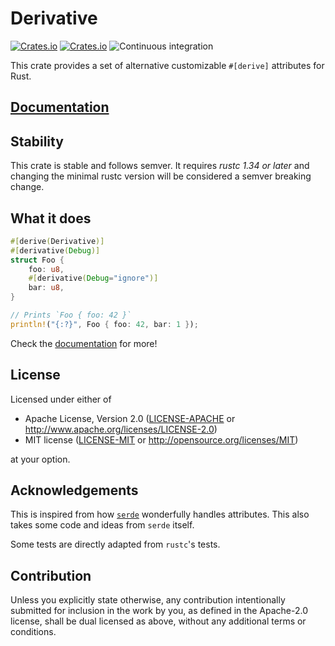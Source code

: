 # Derivative

[![Crates.io](https://img.shields.io/crates/v/derivative.svg?maxAge=3600)](https://crates.io/crates/derivative)
[![Crates.io](https://img.shields.io/crates/l/derivative.svg?maxAge=3600)](https://github.com/mcarton/rust-derivative#license)
![Continuous integration](https://github.com/mcarton/rust-derivative/workflows/Continuous%20integration/badge.svg)

This crate provides a set of alternative customizable `#[derive]` attributes for Rust.

## [Documentation][documentation]
## Stability

This crate is stable and follows semver. It requires *rustc 1.34 or later* and changing the minimal rustc version will be considered a semver breaking change.

## What it does

```rust
#[derive(Derivative)]
#[derivative(Debug)]
struct Foo {
    foo: u8,
    #[derivative(Debug="ignore")]
    bar: u8,
}

// Prints `Foo { foo: 42 }`
println!("{:?}", Foo { foo: 42, bar: 1 });
```

Check the [documentation] for more!

## License

Licensed under either of
 * Apache License, Version 2.0 ([LICENSE-APACHE](LICENSE-APACHE) or
   <http://www.apache.org/licenses/LICENSE-2.0>)
 * MIT license ([LICENSE-MIT](LICENSE-MIT) or <http://opensource.org/licenses/MIT>)

at your option.

## Acknowledgements

This is inspired from how [`serde`] wonderfully handles attributes.
This also takes some code and ideas from `serde` itself.

Some tests are directly adapted from `rustc`'s tests.

## Contribution

Unless you explicitly state otherwise, any contribution intentionally submitted
for inclusion in the work by you, as defined in the Apache-2.0 license, shall
be dual licensed as above, without any additional terms or conditions.

[`serde`]: https://crates.io/crates/serde
[documentation]: https://mcarton.github.io/rust-derivative/latest/index.html
[rustc]: https://github.com/rust-lang/rust
